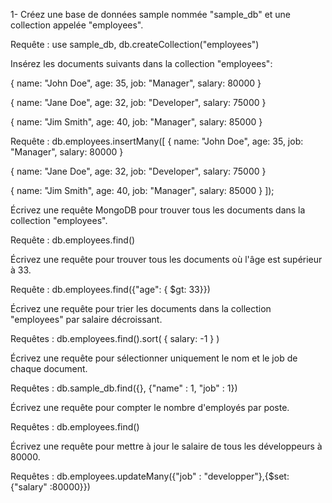 1- Créez une base de données sample nommée "sample_db" et une collection appelée "employees".

Requête : use sample_db, db.createCollection("employees")

Insérez les documents suivants dans la collection "employees":

{
name: "John Doe",
age: 35,
job: "Manager",
salary: 80000
}

{
name: "Jane Doe",
age: 32,
job: "Developer",
salary: 75000
}

{
name: "Jim Smith",
age: 40,
job: "Manager",
salary: 85000
}

Requête : db.employees.insertMany([
{
name: "John Doe",
age: 35,
job: "Manager",
salary: 80000
}

{
name: "Jane Doe",
age: 32,
job: "Developer",
salary: 75000
}

{
name: "Jim Smith",
age: 40,
job: "Manager",
salary: 85000
}
]);

Écrivez une requête MongoDB pour trouver tous les documents dans la collection "employees".

Requête : db.employees.find()

Écrivez une requête pour trouver tous les documents où l'âge est supérieur à 33.

Requête : db.employees.find({"age": { $gt: 33}})

Écrivez une requête pour trier les documents dans la collection "employees" par salaire décroissant.

Requêtes : db.employees.find().sort( { salary: -1 } )

Écrivez une requête pour sélectionner uniquement le nom et le job de chaque document.

Requêtes : db.sample_db.find({}, {"name" : 1, "job" : 1})

Écrivez une requête pour compter le nombre d'employés par poste.

Requêtes : db.employees.find()

Écrivez une requête pour mettre à jour le salaire de tous les développeurs à 80000.

Requêtes : db.employees.updateMany({"job" : "developper"},{$set:{"salary" :80000}})
